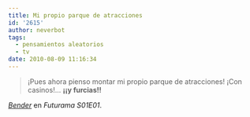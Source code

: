 ```yaml
---
title: Mi propio parque de atracciones
id: '2615'
author: neverbot
tags:
  - pensamientos aleatorios
  - tv
date: 2010-08-09 11:16:34
---
```


> ¡Pues ahora pienso montar mi propio parque de atracciones! ¡Con casinos!... **¡¡y furcias!!**

[_Bender_](https://neverbot.com/cinco-personajes-de-series-de-ficcion-que-hubiese-querido-ser-dos-bender/) en _Futurama S01E01_.